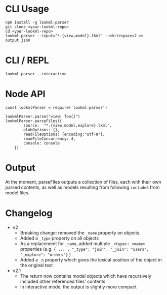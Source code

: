 
# CLI Usage

```
npm install -g lookml-parser
git clone <your-lookml-repo>
cd <your-lookml-repo>
lookml-parser --input="*.{view,model}.lkml" --whitespace=2 >> output.json
```

# CLI / REPL

```
lookml-parser --interactive
```


# Node API

```
const lookmlParser = require('lookml-parser')

lookmlParser.parse("view: foo{}")
lookmlParser.parseFiles({
		source:  "*.{view,model,explore}.lkml",
		globOptions: {},
		readFileOptions: {encoding:"utf-8"},
		readFileConcurrency: 4,
		console: console
	})
```

# Output

At the moment, parseFiles outputs a collection of files, each with their
own parsed contents, as well as models resulting from following `include`s from model files.

# Changelog

- v2
	- Breaking change: removed the `_name` property on objects.
	- Added a `_type` property on all objects
	- As a replacement for `_name`, added multiple `_<type>: <name>` properties (e.g. `{ ... , "_type": "join", "_join": "users", "_explore": "orders"}` )
	- Added a `_n` property which gives the lexical position of the object in the original text
- v2.1
	- The return now contains model objects which have recursively included other referenced files' contents
	- In interactive mode, the output is slightly more compact

